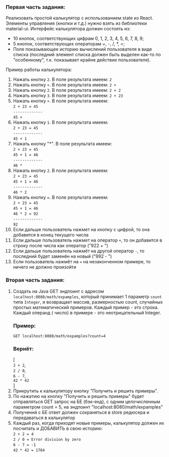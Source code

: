 ### Первая часть задания:

Реализовать простой калькулятор с использованием state из React.
Элементы управления (кнопки и т.д.) нужно взять из библиотеки material-ui.
Интерфейс калькулятора должен состоять из:

- 10 кнопок, соответствующих цифрам 0, 1, 2, 3, 4, 5, 6, 7, 8, 9;
- 5 кнопок, соответствующих операторам +, -, /, *, =;
- Поле показывающее историю вычислений пользователя в виде списка (последний элемент списка должен быть выделен как-то
  по "особенному", т.к. показывает крайне действие пользователя).

Пример работы калькулятора:

1) Нажать кнопку `2`. В поле результата имеем:
   `2`
2) Нажать кнопку `+`. В поле результата имеем:
   `2 + `
3) Нажать кнопку `2`. В поле результата имеем:
   `2 + 2`
4) Нажать кнопку `3`. В поле результата имеем:
   `2 + 23`
5) Нажать кнопку `+`. В поле результата имеем:\
   `2 + 23 = 45`\
   `-------------`\
   `45 + `
6) Нажать кнопку `1`. В поле результата имеем:\
   `2 + 23 = 45`\
   `-------------`\
   `45 + 1`
7) Нажать кнопку "*". В поле результата имеем:\
   `2 + 23 = 45`\
   `45 + 1 = 46`\
   `-------------`\
   `46 * `
8) Нажать кнопку `2`. В поле результата имеем:\
   `2 + 23 = 45`\
   `45 + 1 = 46`\
   `-------------`\
   `46 * 2`
9) Нажать кнопку `=`. В поле результата имеем:\
   `2 + 23 = 45`\
   `45 + 1 = 46`\
   `46 * 2 = 92`\
   `-------------`\
   `92`
10) Если дальше пользователь нажмет на кнопку с цифрой, то она добавится в конец текущего числа
11) Если дальше пользователь нажмет на оператор `+`, то он добавится в строку после числа как оператор ("922 + ")
12) Если дальше пользователь нажмёт на другой оператор `-`, то последний будет заменён на новый ("992 - ")
13) Если пользователь нажмёт на `=` на незаконченном примере, то ничего не должно произойти

### Вторая часть задания:

1) Создать на Java GET эндпоинт с адресом `localhost:8080/math/expamples`, который принимает 1 параметр `count` типа
   `Integer`, и возвращает
   массив, размерностью count, случайных простых математический примеров. Каждый пример - это строка. Каждый операнд (
   число) в примере - это неотрицательный Integer.
   ### Пример:
   `GET localhost:8080/math/expamples?count=4`
   ### Вернёт:
   [\
   `2 + 2`,\
   `2 / 0`,\
   `6 - 7`,\
   `42 * 42`\
   ]
2) Прикрутить к калькулятору кнопку "Получить и решить примеры".
3) По нажатию на кнопку "Получить и решить примеры" будет отправляться GET запрос на БЕ (бэк-енд), c одним целочисленным
   параметром count = 5, на эндпоинт "localhost:8080/math/expamples"
4) Полученнй с БЕ ответ должен сохраняться в store редюсера и передаваться в калькулятор
5) Каждый раз, когда приходят новые примеры, калькулятор должен их посчитать и ДОБАВИТЬ в свою историю:\
   `2 + 2 = 4`\
   `2 / 0 = Error division by zero`\
   `6 - 7 = -1`\
   `42 * 42 = 1764`